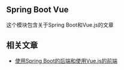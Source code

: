 ## Spring Boot Vue

这个模块包含关于Spring Boot和Vue.js的文章

## 相关文章

+ [使用Spring Boot的后端和使用Vue.js的前端](docs/使用SpringBoot的后端和使用Vue的前端.md)
